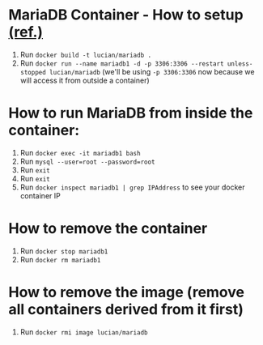 # MariaDB Container - How to setup [(ref.)](https://linoxide.com/containers/setup-use-mariadb-docker-container/)

1. Run ```docker build -t lucian/mariadb .```  
2. Run ```docker run --name mariadb1 -d -p 3306:3306 --restart unless-stopped lucian/mariadb```
(we'll be using ```-p 3306:3306``` now because we will access it from outside a container)

# How to run MariaDB from inside the container:
1. Run ```docker exec -it mariadb1 bash```
2. Run ```mysql --user=root --password=root```
3. Run `exit`
4. Run `exit`
5. Run ```docker inspect mariadb1 | grep IPAddress``` to see your docker container IP

# How to remove the container

1. Run ```docker stop mariadb1```
2. Run ```docker rm mariadb1```

# How to remove the image (remove all containers derived from it first)

1. Run ```docker rmi image lucian/mariadb```